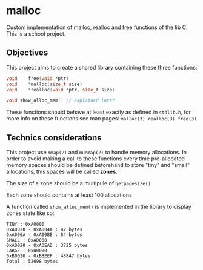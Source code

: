# malloc

Custom implementation of malloc, realloc and free functions of the lib C. This is a school project.

## Objectives

This project aims to create a shared library containing these three functions: 
```c
void    free(void *ptr)
void    *malloc(size_t size)
void    *realloc(void *ptr, size_t size)

void show_alloc_mem() // explained later
```
These functions should behave at least exactly as defined in `stdlib.h`, for more info on these functions see man pages: `malloc(3) realloc(3) free(3)`

## Technics considerations

This project use `mmap(2)` and `munmap(2)` to handle memory allocations. In order to avoid making a call to these functions every time pre-allocated memory spaces should be defined beforehand to store "tiny" and "small" allocations, this spaces will be called **zones**.

The size of a zone should be a multipule of `getpagesize()`

Each zone should contains at least 100 allocations

A function called `show_alloc_mem()` is implemented in the library to display zones state like so:

```
TINY : 0xA0000
0xA0020 - 0xA004A : 42 bytes
0xA006A - 0xA00BE : 84 bytes
SMALL : 0xAD000
0xAD020 - 0xADEAD : 3725 bytes
LARGE : 0xB0000
0xB0020 - 0xBBEEF : 48847 bytes
Total : 52698 bytes
```